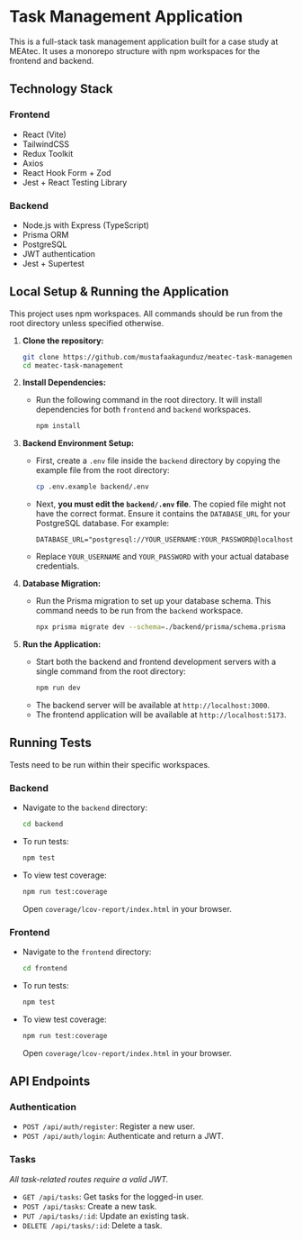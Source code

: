 # Task Management Application

This is a full-stack task management application built for a case study at MEAtec. It uses a monorepo structure with npm workspaces for the frontend and backend.

## Technology Stack

### Frontend

- React (Vite)
- TailwindCSS
- Redux Toolkit
- Axios
- React Hook Form + Zod
- Jest + React Testing Library

### Backend

- Node.js with Express (TypeScript)
- Prisma ORM
- PostgreSQL
- JWT authentication
- Jest + Supertest

## Local Setup & Running the Application

This project uses npm workspaces. All commands should be run from the root directory unless specified otherwise.

1.  **Clone the repository:**

    ```bash
    git clone https://github.com/mustafaakagunduz/meatec-task-management.git
    cd meatec-task-management
    ```

2.  **Install Dependencies:**

    - Run the following command in the root directory. It will install dependencies for both `frontend` and `backend` workspaces.
      ```bash
      npm install
      ```

3.  **Backend Environment Setup:**
    *   First, create a `.env` file inside the `backend` directory by copying the example file from the root directory:
        ```bash
        cp .env.example backend/.env
        ```
    *   Next, **you must edit the `backend/.env` file**. The copied file might not have the correct format. Ensure it contains the `DATABASE_URL` for your PostgreSQL database. For example:
        ```env
        DATABASE_URL="postgresql://YOUR_USERNAME:YOUR_PASSWORD@localhost:5432/meatec_taskmanager"
        ```
    *   Replace `YOUR_USERNAME` and `YOUR_PASSWORD` with your actual database credentials.

4.  **Database Migration:**

    - Run the Prisma migration to set up your database schema. This command needs to be run from the `backend` workspace.
      ```bash
      npx prisma migrate dev --schema=./backend/prisma/schema.prisma
      ```

5.  **Run the Application:**
    - Start both the backend and frontend development servers with a single command from the root directory:
      ```bash
      npm run dev
      ```
    - The backend server will be available at `http://localhost:3000`.
    - The frontend application will be available at `http://localhost:5173`.

## Running Tests

Tests need to be run within their specific workspaces.

### Backend

- Navigate to the `backend` directory:
  ```bash
  cd backend
  ```
- To run tests:
  ```bash
  npm test
  ```
- To view test coverage:
  ```bash
  npm run test:coverage
  ```
  Open `coverage/lcov-report/index.html` in your browser.

### Frontend

- Navigate to the `frontend` directory:
  ```bash
  cd frontend
  ```
- To run tests:
  ```bash
  npm test
  ```
- To view test coverage:
  ```bash
  npm run test:coverage
  ```
  Open `coverage/lcov-report/index.html` in your browser.

## API Endpoints

### Authentication

- `POST /api/auth/register`: Register a new user.
- `POST /api/auth/login`: Authenticate and return a JWT.

### Tasks

_All task-related routes require a valid JWT._

- `GET /api/tasks`: Get tasks for the logged-in user.
- `POST /api/tasks`: Create a new task.
- `PUT /api/tasks/:id`: Update an existing task.
- `DELETE /api/tasks/:id`: Delete a task.
